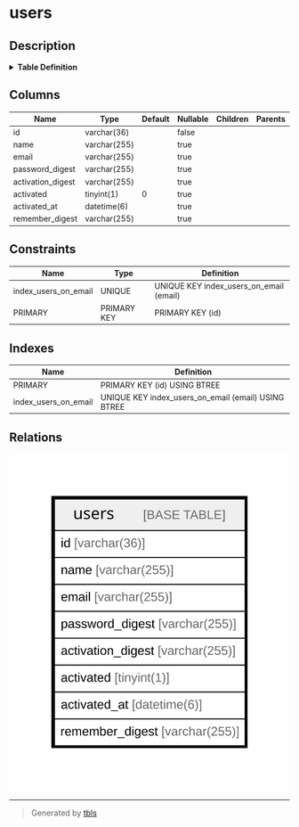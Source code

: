 # users

## Description

<details>
<summary><strong>Table Definition</strong></summary>

```sql
CREATE TABLE `users` (
  `id` varchar(36) NOT NULL,
  `name` varchar(255) DEFAULT NULL,
  `email` varchar(255) DEFAULT NULL,
  `password_digest` varchar(255) DEFAULT NULL,
  `activation_digest` varchar(255) DEFAULT NULL,
  `activated` tinyint(1) DEFAULT '0',
  `activated_at` datetime(6) DEFAULT NULL,
  `remember_digest` varchar(255) DEFAULT NULL,
  PRIMARY KEY (`id`),
  UNIQUE KEY `index_users_on_email` (`email`)
) ENGINE=InnoDB DEFAULT CHARSET=utf8mb4
```

</details>

## Columns

| Name | Type | Default | Nullable | Children | Parents | Comment |
| ---- | ---- | ------- | -------- | -------- | ------- | ------- |
| id | varchar(36) |  | false |  |  |  |
| name | varchar(255) |  | true |  |  |  |
| email | varchar(255) |  | true |  |  |  |
| password_digest | varchar(255) |  | true |  |  |  |
| activation_digest | varchar(255) |  | true |  |  |  |
| activated | tinyint(1) | 0 | true |  |  |  |
| activated_at | datetime(6) |  | true |  |  |  |
| remember_digest | varchar(255) |  | true |  |  |  |

## Constraints

| Name | Type | Definition |
| ---- | ---- | ---------- |
| index_users_on_email | UNIQUE | UNIQUE KEY index_users_on_email (email) |
| PRIMARY | PRIMARY KEY | PRIMARY KEY (id) |

## Indexes

| Name | Definition |
| ---- | ---------- |
| PRIMARY | PRIMARY KEY (id) USING BTREE |
| index_users_on_email | UNIQUE KEY index_users_on_email (email) USING BTREE |

## Relations

![er](users.svg)

---

> Generated by [tbls](https://github.com/k1LoW/tbls)
